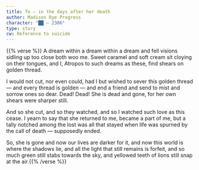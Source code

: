 ```yaml
---
title: To — in the days after her death
author: Madison Rye Progress
character: "██ — 2306"
type: story
cw: Reference to suicide
---
```


{{% verse %}}
A dream within a dream within a dream
and fell visions sidling up too close
both woo me. Sweet caramel and soft cream
sit cloying on their tongues, and I, Atropos
to such dreams as these, find shears on golden thread.

I would not cut, nor even could, had I but wished
to sever this golden thread — and every thread
is golden — and end a friend and send to mist
and sorrow ones so dear. Dead! Dead! She is dead
and gone, for her own shears were sharper still.

And so she cut, and so they watched, and so I watched
such love as this cease. I yearn to say that she returned
to me, became a part of me, but a tally notched
among the lost was all that stayed when life was spurned
by the call of death — supposedly ended.

So, she is gone and now our lives are darker for it,
and now this world is where the shadows lie,
and all the light that still remains is forfeit,
and so much green still stabs towards the sky,
and yellowed teeth of lions still snap at the air.{{% /verse %}}
